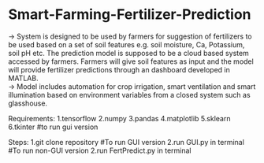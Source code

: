 # Smart-Farming-Fertilizer-Prediction 	
-> System is designed to be used by farmers for suggestion of fertilizers to be used based on a set of soil features e.g. soil moisture, Ca, Potassium, soil pH etc. The prediction model is supposed to be a cloud based system accessed by farmers. Farmers will give soil features as input and the model will provide fertilizer predictions through an dashboard developed in MATLAB.  
-> Model includes automation for crop irrigation, smart ventilation and smart illumination based on environment variables from a closed system such as glasshouse. 

Requirements:
1.tensorflow
2.numpy 
3.pandas 
4.matplotlib 
5.sklearn
6.tkinter #to run gui version

Steps:
1.git clone repository
#To run GUI version
2.run GUI.py in terminal
#To run non-GUI version
2.run FertPredict.py in terminal

 
